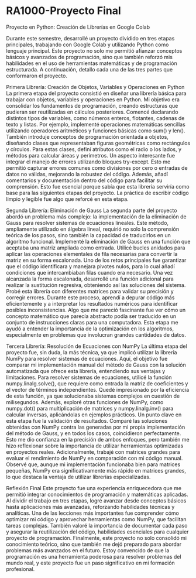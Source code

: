# RA1000-Proyecto Final

Proyecto en Python: Creación de Librerías en Google Colab

Durante este semestre, desarrollé un proyecto dividido en tres etapas principales, trabajando con Google Colab y utilizando Python como lenguaje principal. Este proyecto no solo me permitió afianzar conceptos básicos y avanzados de programación, sino que también reforzó mis habilidades en el uso de herramientas matemáticas y de programación estructurada. A continuación, detallo cada una de las tres partes que conformaron el proyecto.

Primera Librería: Creación de Objetos, Variables y Operaciones en Python
La primera etapa del proyecto consistió en diseñar una librería básica para trabajar con objetos, variables y operaciones en Python. Mi objetivo era consolidar los fundamentos de programación, creando estructuras que pudieran ser reutilizadas en cálculos posteriores.
Comencé declarando distintos tipos de variables, como números enteros, flotantes, cadenas de texto y listas. Por ejemplo, implementé operaciones matemáticas sencillas utilizando operadores aritméticos y funciones básicas como sum() y len(). También introduje conceptos de programación orientada a objetos, diseñando clases que representaban figuras geométricas como rectángulos y círculos. Para estas clases, definí atributos como el radio o los lados, y métodos para calcular áreas y perímetros.
Un aspecto interesante fue integrar el manejo de errores utilizando bloques try-except. Esto me permitió capturar errores comunes como divisiones por cero o entradas de datos no válidas, mejorando la robustez del código.
Además, añadí comentarios y documentación dentro del código para facilitar su comprensión. Esto fue esencial porque sabía que esta librería serviría como base para las siguientes etapas del proyecto. La práctica de escribir código limpio y legible fue algo que reforcé en esta etapa.

Segunda Librería: Eliminación de Gauss
La segunda parte del proyecto abordó un problema más complejo: la implementación de la eliminación de Gauss para resolver sistemas de ecuaciones lineales. Este método, ampliamente utilizado en álgebra lineal, requirió no solo la comprensión teórica de los pasos, sino también la capacidad de traducirlos en un algoritmo funcional.
Implementé la eliminación de Gauss en una función que aceptaba una matriz ampliada como entrada. Utilicé bucles anidados para aplicar las operaciones elementales de fila necesarias para convertir la matriz en su forma escalonada. Uno de los retos principales fue garantizar que el código identificara y manejara pivotes nulos, para lo cual añadí condiciones que intercambiaban filas cuando era necesario.
Una vez alcanzada la forma escalonada, desarrollé una función adicional para realizar la sustitución regresiva, obteniendo así las soluciones del sistema. Probé esta librería con diferentes matrices para validar su precisión y corregir errores. Durante este proceso, aprendí a depurar código más eficientemente y a interpretar los resultados numéricos para identificar posibles inconsistencias.
Algo que me pareció fascinante fue ver cómo un concepto matemático que parecía abstracto podía ser traducido en un conjunto de instrucciones claras para una computadora. Esta etapa me ayudó a entender la importancia de la optimización en los algoritmos, especialmente en problemas que involucran grandes cantidades de datos.

Tercera Librería: Resolución de Ecuaciones con NumPy
La última etapa del proyecto fue, sin duda, la más técnica, ya que implicó utilizar la librería NumPy para resolver sistemas de ecuaciones. Aquí, el objetivo fue comparar mi implementación manual del método de Gauss con la solución automatizada que ofrece esta librería, entendiendo sus ventajas y limitaciones.
Para resolver sistemas de ecuaciones, utilicé la función numpy.linalg.solve(), que requiere como entrada la matriz de coeficientes y el vector de términos independientes. Quedé impresionado por la eficiencia de esta función, ya que solucionaba sistemas complejos en cuestión de milisegundos. Además, exploré otras funciones de NumPy, como numpy.dot() para multiplicación de matrices y numpy.linalg.inv() para calcular inversas, aplicándolas en ejemplos prácticos.
Un punto clave en esta etapa fue la validación de resultados. Comparé las soluciones obtenidas con NumPy contra las generadas por mi propia implementación del método de Gauss, y en todos los casos, coincidieron perfectamente. Esto me dio confianza en la precisión de ambos enfoques, pero también me hizo reflexionar sobre la importancia de utilizar herramientas optimizadas en proyectos reales.
Adicionalmente, trabajé con matrices grandes para evaluar el rendimiento de NumPy en comparación con mi código manual. Observé que, aunque mi implementación funcionaba bien para matrices pequeñas, NumPy era significativamente más rápido en matrices grandes, lo que destaca la ventaja de utilizar librerías especializadas.

Reflexión Final
Este proyecto fue una experiencia enriquecedora que me permitió integrar conocimientos de programación y matemáticas aplicadas. Al dividir el trabajo en tres etapas, logré avanzar desde conceptos básicos hasta aplicaciones más avanzadas, reforzando habilidades técnicas y analíticas.
Una de las lecciones más importantes fue comprender cómo optimizar mi código y aprovechar herramientas como NumPy, que facilitan tareas complejas. También valoré la importancia de documentar cada paso y asegurar la reutilización del código, habilidades esenciales para cualquier proyecto de programación.
Finalmente, este proyecto no solo consolidó mi conocimiento teórico, sino que también me dejó preparado para abordar problemas más avanzados en el futuro. Estoy convencido de que la programación es una herramienta poderosa para resolver problemas del mundo real, y este proyecto fue un paso significativo en mi formación profesional.
